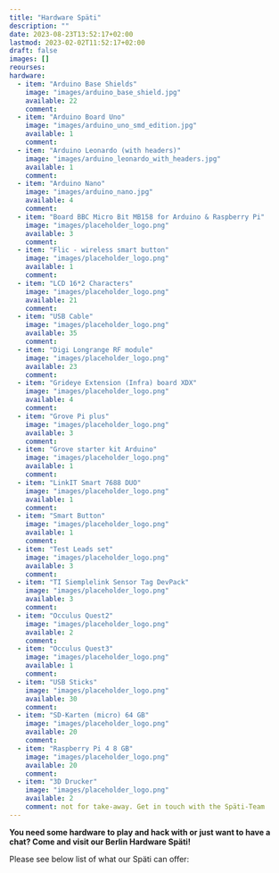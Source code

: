 ```yaml
---
title: "Hardware Späti"
description: ""
date: 2023-08-23T13:52:17+02:00
lastmod: 2023-02-02T11:52:17+02:00
draft: false
images: []
reourses:
hardware:
  - item: "Arduino Base Shields"
    image: "images/arduino_base_shield.jpg"
    available: 22
    comment:
  - item: "Arduino Board Uno"
    image: "images/arduino_uno_smd_edition.jpg"
    available: 1
    comment:
  - item: "Arduino Leonardo (with headers)"
    image: "images/arduino_leonardo_with_headers.jpg"
    available: 1
    comment:
  - item: "Arduino Nano"
    image: "images/arduino_nano.jpg"
    available: 4
    comment:
  - item: "Board BBC Micro Bit MB158 for Arduino & Raspberry Pi"
    image: "images/placeholder_logo.png"
    available: 3
    comment:
  - item: "Flic - wireless smart button"
    image: "images/placeholder_logo.png"
    available: 1
    comment:
  - item: "LCD 16*2 Characters"
    image: "images/placeholder_logo.png"
    available: 21
    comment:
  - item: "USB Cable"
    image: "images/placeholder_logo.png"
    available: 35
    comment:
  - item: "Digi Longrange RF module"
    image: "images/placeholder_logo.png"
    available: 23
    comment:
  - item: "Grideye Extension (Infra) board XDX"
    image: "images/placeholder_logo.png"
    available: 4
    comment:
  - item: "Grove Pi plus"
    image: "images/placeholder_logo.png"
    available: 3
    comment:
  - item: "Grove starter kit Arduino"
    image: "images/placeholder_logo.png"
    available: 1
    comment:
  - item: "LinkIT Smart 7688 DUO"
    image: "images/placeholder_logo.png"
    available: 1
    comment:
  - item: "Smart Button"
    image: "images/placeholder_logo.png"
    available: 1
    comment:
  - item: "Test Leads set"
    image: "images/placeholder_logo.png"
    available: 3
    comment:
  - item: "TI Siemplelink Sensor Tag DevPack"
    image: "images/placeholder_logo.png"
    available: 3
    comment:
  - item: "Occulus Quest2"
    image: "images/placeholder_logo.png"
    available: 2
    comment:
  - item: "Occulus Quest3"
    image: "images/placeholder_logo.png"
    available: 1
    comment:
  - item: "USB Sticks"
    image: "images/placeholder_logo.png"
    available: 30
    comment:
  - item: "SD-Karten (micro) 64 GB"
    image: "images/placeholder_logo.png"
    available: 20
    comment:
  - item: "Raspberry Pi 4 8 GB"
    image: "images/placeholder_logo.png"
    available: 20
    comment:
  - item: "3D Drucker"
    image: "images/placeholder_logo.png"
    available: 2
    comment: not for take-away. Get in touch with the Späti-Team
---
```


**You need some hardware to play and hack with or just want to have a chat? Come and visit our Berlin Hardware Späti!**

Please see below list of what our Späti can offer:

